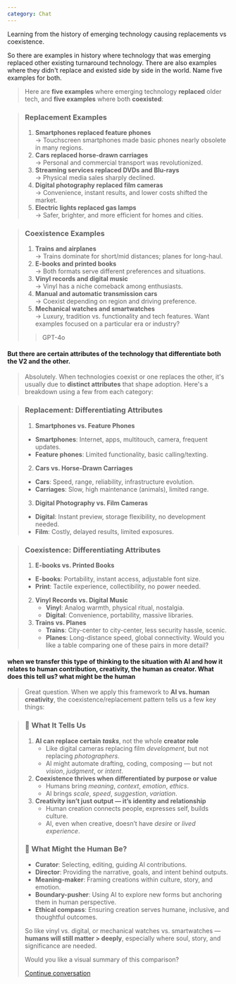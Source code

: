 ```yaml
---
category: Chat
---
```


Learning from the history of emerging technology causing replacements vs coexistence.

So there are examples in history where technology that was emerging replaced other existing turnaround technology. There are also examples where they didn't replace and existed side by side in the world. Name five examples for both.

> Here are **five examples** where emerging technology **replaced** older tech, and **five examples** where both **coexisted**:

> ### **Replacement Examples**
> 1.  **Smartphones replaced feature phones**  
    → Touchscreen smartphones made basic phones nearly obsolete in many regions. 
> 2.  **Cars replaced horse-drawn carriages**  
    → Personal and commercial transport was revolutionized.
> 3.  **Streaming services replaced DVDs and Blu-rays**  
    → Physical media sales sharply declined.
> 4.  **Digital photography replaced film cameras**  
    → Convenience, instant results, and lower costs shifted the market.
> 5.  **Electric lights replaced gas lamps**  
    → Safer, brighter, and more efficient for homes and cities.

> ### **Coexistence Examples**
> 1.  **Trains and airplanes**  
    → Trains dominate for short/mid distances; planes for long-haul.
> 2.  **E-books and printed books**  
    → Both formats serve different preferences and situations.    
> 3.  **Vinyl records and digital music**  
    → Vinyl has a niche comeback among enthusiasts.  
> 4.  **Manual and automatic transmission cars**  
    → Coexist depending on region and driving preference.  
> 5.  **Mechanical watches and smartwatches**  
    → Luxury, tradition vs. functionality and tech features.
> Want examples focused on a particular era or industry?
> > GPT-4o

#### But there are certain attributes of the technology that differentiate both the V2 and the other.

> Absolutely. When technologies coexist or one replaces the other, it's usually due to **distinct attributes** that shape adoption. Here's a breakdown using a few from each category:

> ### **Replacement: Differentiating Attributes**
> 1.  **Smartphones vs. Feature Phones**  
>    *   **Smartphones**: Internet, apps, multitouch, camera, frequent updates.       
>    *   **Feature phones**: Limited functionality, basic calling/texting.       
> 2.  **Cars vs. Horse-Drawn Carriages**  
>    *   **Cars**: Speed, range, reliability, infrastructure evolution.       
>    *   **Carriages**: Slow, high maintenance (animals), limited range.
> 3.  **Digital Photography vs. Film Cameras**  
>    *   **Digital**: Instant preview, storage flexibility, no development needed.       
>    *   **Film**: Costly, delayed results, limited exposures.

> ### **Coexistence: Differentiating Attributes**
> 1.  **E-books vs. Printed Books**  
>    *   **E-books**: Portability, instant access, adjustable font size.
>    *   **Print**: Tactile experience, collectibility, no power needed.      
> 2.  **Vinyl Records vs. Digital Music**  
>     *   **Vinyl**: Analog warmth, physical ritual, nostalgia.    
>     *   **Digital**: Convenience, portability, massive libraries.
> 3.  **Trains vs. Planes**
>     *   **Trains**: City-center to city-center, less security hassle, scenic.
>     *   **Planes**: Long-distance speed, global connectivity.
> Would you like a table comparing one of these pairs in more detail?

#### when we transfer this type of thinking to the situation with AI and how it relates to human contribution, creativity, the human as creator. What does this tell us? what might be the human

> Great question. When we apply this framework to **AI vs. human creativity**, the coexistence/replacement pattern tells us a few key things:

> ### 🧠 What It Tells Us
> 1.  **AI can replace certain _tasks_**, not the whole **creator role**
>     *   Like digital cameras replacing film _development_, but not replacing _photographers_.      
>     *   AI might automate drafting, coding, composing — but not _vision_, _judgment_, or _intent_.
> 2.  **Coexistence thrives when differentiated by purpose or value**
>     *   Humans bring _meaning_, _context_, _emotion_, _ethics_.
>     *   AI brings _scale_, _speed_, _suggestion_, _variation_.
> 3.  **Creativity isn’t just output — it’s identity and relationship**
>     *   Human creation connects people, expresses self, builds culture.
>     *   AI, even when creative, doesn’t have _desire_ or _lived experience_.
> 
> ### 🤔 What Might the Human Be?
> * **Curator**: Selecting, editing, guiding AI contributions.
> * **Director**: Providing the narrative, goals, and intent behind outputs.
> *   **Meaning-maker**: Framing creations within culture, story, and emotion.
> *   **Boundary-pusher**: Using AI to explore new forms but anchoring them in human perspective.
> *   **Ethical compass**: Ensuring creation serves humane, inclusive, and thoughtful outcomes.
> 
> So like vinyl vs. digital, or mechanical watches vs. smartwatches — **humans will still matter > deeply**, especially where soul, story, and significance are needed.
> 
> Would you like a visual summary of this comparison?
> 
> [Continue conversation](https://chatgpt.com/share/6821e49a-5bac-8002-b12e-d74995ab34b8)
